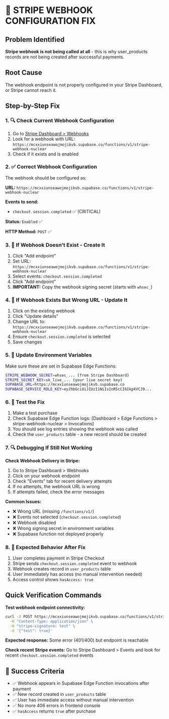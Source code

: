# 🚨 STRIPE WEBHOOK CONFIGURATION FIX

## Problem Identified
**Stripe webhook is not being called at all** - this is why user_products records are not being created after successful payments.

## Root Cause
The webhook endpoint is not properly configured in your Stripe Dashboard, or Stripe cannot reach it.

## Step-by-Step Fix

### 1. 🔍 Check Current Webhook Configuration
1. Go to [Stripe Dashboard > Webhooks](https://dashboard.stripe.com/webhooks)
2. Look for a webhook with URL: `https://mcxxiunseawojmojikvb.supabase.co/functions/v1/stripe-webhook-nuclear`
3. Check if it exists and is enabled

### 2. ✅ Correct Webhook Configuration
The webhook should be configured as:

**URL:** `https://mcxxiunseawojmojikvb.supabase.co/functions/v1/stripe-webhook-nuclear`

**Events to send:**
- `checkout.session.completed` ✅ (CRITICAL)

**Status:** `Enabled` ✅

**HTTP Method:** `POST` ✅

### 3. 🔧 If Webhook Doesn't Exist - Create It
1. Click "Add endpoint"
2. Set URL: `https://mcxxiunseawojmojikvb.supabase.co/functions/v1/stripe-webhook-nuclear`
3. Select events: `checkout.session.completed`
4. Click "Add endpoint"
5. **IMPORTANT:** Copy the webhook signing secret (starts with `whsec_`)

### 4. 🔧 If Webhook Exists But Wrong URL - Update It
1. Click on the existing webhook
2. Click "Update details"
3. Change URL to: `https://mcxxiunseawojmojikvb.supabase.co/functions/v1/stripe-webhook-nuclear`
4. Ensure `checkout.session.completed` is selected
5. Save changes

### 5. 🔐 Update Environment Variables
Make sure these are set in Supabase Edge Functions:

```bash
STRIPE_WEBHOOK_SECRET=whsec_... (from Stripe Dashboard)
STRIPE_SECRET_KEY=sk_live_... (your live secret key)
SUPABASE_URL=https://mcxxiunseawojmojikvb.supabase.co
SUPABASE_SERVICE_ROLE_KEY=eyJhbGciOiJIUzI1NiIsInR5cCI6IkpXVCJ9...
```

### 6. 🧪 Test the Fix
1. Make a test purchase
2. Check Supabase Edge Function logs: [Dashboard > Edge Functions > stripe-webhook-nuclear > Invocations]
3. You should see log entries showing the webhook was called
4. Check the `user_products` table - a new record should be created

### 7. 🔍 Debugging If Still Not Working

**Check Webhook Delivery in Stripe:**
1. Go to Stripe Dashboard > Webhooks
2. Click on your webhook endpoint
3. Check "Events" tab for recent delivery attempts
4. If no attempts, the webhook URL is wrong
5. If attempts failed, check the error messages

**Common Issues:**
- ❌ Wrong URL (missing `/functions/v1/`)
- ❌ Events not selected (`checkout.session.completed`)
- ❌ Webhook disabled
- ❌ Wrong signing secret in environment variables
- ❌ Supabase function not deployed properly

### 8. 🚀 Expected Behavior After Fix
1. User completes payment in Stripe Checkout
2. Stripe sends `checkout.session.completed` event to webhook
3. Webhook creates record in `user_products` table
4. User immediately has access (no manual intervention needed)
5. Access control shows `hasAccess: true`

## Quick Verification Commands

**Test webhook endpoint connectivity:**
```bash
curl -X POST https://mcxxiunseawojmojikvb.supabase.co/functions/v1/stripe-webhook-nuclear \
  -H "Content-Type: application/json" \
  -H "stripe-signature: test" \
  -d '{"test": true}'
```

**Expected response:** Some error (401/400) but endpoint is reachable

**Check recent Stripe events:**
Go to Stripe Dashboard > Events and look for recent `checkout.session.completed` events

## 🎯 Success Criteria
- ✅ Webhook appears in Supabase Edge Function invocations after payment
- ✅ New record created in `user_products` table
- ✅ User has immediate access without manual intervention
- ✅ No more 406 errors in frontend console
- ✅ `hasAccess` returns `true` after purchase